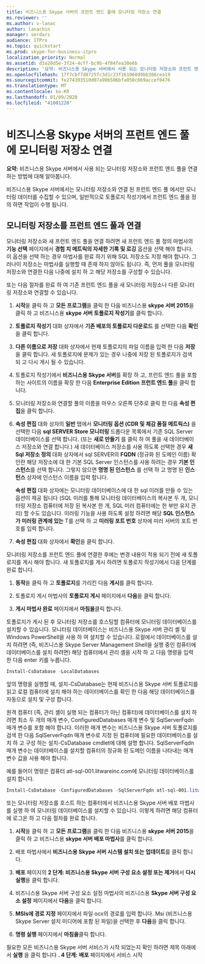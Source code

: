 ```yaml
---
title: 비즈니스용 Skype 서버의 프런트 엔드 풀에 모니터링 저장소 연결
ms.reviewer: ''
ms.author: v-lanac
author: lanachin
manager: serdars
audience: ITPro
ms.topic: quickstart
ms.prod: skype-for-business-itpro
localization_priority: Normal
ms.assetid: d3a20d5e-3f24-4cff-bc9b-4f84fea30e6b
description: '요약: 비즈니스용 Skype 서버에서 사용 되는 모니터링 저장소와 프런트 엔드 풀을 연결 하는 방법에 대해 알아봅니다.'
ms.openlocfilehash: 17f7cbf7d8725fc3d1c23f161060d9bb386cea19
ms.sourcegitcommit: fe274303510d07a90b506bfa050c669accef0476
ms.translationtype: MT
ms.contentlocale: ko-KR
ms.lasthandoff: 01/09/2020
ms.locfileid: "41001228"
---
```

# <a name="associate-a-monitoring-store-with-a-front-end-pool-in-skype-for-business-server"></a>비즈니스용 Skype 서버의 프런트 엔드 풀에 모니터링 저장소 연결 
**요약:** 비즈니스용 Skype 서버에서 사용 되는 모니터링 저장소와 프런트 엔드 풀을 연결 하는 방법에 대해 알아봅니다.
  
비즈니스용 Skype 서버에서는 모니터링 저장소와 연결 된 프런트 엔드 풀 에서만 모니터링 데이터를 수집할 수 있으며, 일반적으로 토폴로지 작성기에서 프런트 엔드 풀을 정의 하면 작업이 수행 됩니다.
  
## <a name="associate-a-monitoring-store-with-a-front-end-pool"></a>모니터링 저장소를 프런트 엔드 풀과 연결

 모니터링 저장소와 새 프런트 엔드 풀을 연결 하려면 새 프런트 엔드 풀 정의 마법사의 **기능 선택** 페이지에서 **경험 치 메트릭의 자세한 기록 및 로깅** 옵션을 선택 해야 합니다. 이 옵션을 선택 하는 경우 마법사를 완료 하기 위해 SQL 저장소도 지정 해야 합니다. 그러나이 저장소는 마법사를 실행할 때 존재 하지 않아도 됩니다. 즉, 먼저 풀을 모니터링 저장소와 연결한 다음 나중에 설치 하 고 해당 저장소를 구성할 수 있습니다.
  
또는 다음 절차를 완료 하 여 기존 프런트 엔드 풀을 새 모니터링 저장소나 다른 모니터링 저장소와 연결할 수 있습니다.
  
1. **시작**을 클릭 하 고 **모든 프로그램**을 클릭 한 다음 비즈니스용 **skype 서버 2015**을 클릭 하 고 비즈니스용 **skype 서버 토폴로지 작성기**를 클릭 합니다.
    
2. **토폴로지 작성기** 대화 상자에서 **기존 배포의 토폴로지 다운로드** 를 선택한 다음 **확인**을 클릭 합니다.
    
3. **다른 이름으로 저장** 대화 상자에서 현재 토폴로지의 파일 이름을 입력 한 다음 **저장**을 클릭 합니다. 새 토폴로지에 문제가 있는 경우 나중에 저장 된 토폴로지가 검색 되 고 다시 게시 될 수 있습니다.
    
4. 토폴로지 작성기에서 **비즈니스용 Skype 서버**를 확장 하 고, 프런트 엔드 풀을 포함 하는 사이트의 이름을 확장 한 다음 **Enterprise Edition 프런트 엔드 풀**을 클릭 합니다.
    
5. 모니터링 저장소와 연결할 풀의 이름을 마우스 오른쪽 단추로 클릭 한 다음 **속성 편집**을 클릭 합니다.
    
6. **속성 편집** 대화 상자의 **일반** 탭에서 **모니터링 옵션 (CDR 및 체감 품질 메트릭스)** 을 선택한 다음 **sql SERVER Store 모니터링** 드롭다운 목록에서 기존 SQL Server 데이터베이스를 선택 합니다. (또는 **새로 만들기** 를 클릭 하 여 풀을 새 데이터베이스 저장소와 연결 합니다.) 새 데이터베이스 저장소를 사용 하도록 선택한 경우 **새 Sql 저장소 정의** 대화 상자에서 sql SERVER의 **FQDN** (정규화 된 도메인 이름) 확인란 해당 저장소에 대 한 기본 SQL Server 인스턴스를 사용 하려는 경우 **기본 인스턴스**를 선택 합니다. 그렇지 않으면 **명명 된 인스턴스** 를 선택 하 고 명명 된 **인스턴스** 상자에 인스턴스 이름을 입력 합니다.
    
    **속성 편집** 대화 상자에는 모니터링 데이터베이스에 대 한 sql 미러를 만들 수 있는 옵션이 제공 됩니다 (SQL 미러를 통해 모니터링 데이터베이스의 복사본 두 개, 모니터링 저장소 컴퓨터에 저장 된 복사본 한 개, SQL 미러 컴퓨터에는 한 부만 유지 관리) 할 수도 있습니다. 미러링 기능을 사용 하도록 설정 하려면 해당 **SQL 인스턴스가 미러링 관계에 있는** T를 선택 하 고 **미러링 포트 번호** 상자에 미러 서버의 포트 번호를 입력 합니다.
    
7. **속성 편집** 대화 상자에서 **확인**을 클릭 합니다.
    
모니터링 저장소를 프런트 엔드 풀에 연결한 후에는 변경 내용이 적용 되기 전에 새 토폴로지를 게시 해야 합니다. 새 토폴로지를 게시 하려면 토폴로지 작성기에서 다음 단계를 완료 합니다.
  
1. **동작**을 클릭 하 고 **토폴로지**를 가리킨 다음 **게시**를 클릭 합니다.
    
2. 토폴로지 게시 마법사의 **토폴로지 게시** 페이지에서 **다음**을 클릭 합니다.
    
3. **게시 마법사 완료** 페이지에서 **마침을**클릭 합니다.
    
토폴로지가 게시 된 후 모니터링 저장소를 호스팅할 컴퓨터에 모니터링 데이터베이스를 설치할 수 있습니다. 모니터링 데이터베이스는 비즈니스용 Skype 서버 관리 셸 및 Windows PowerShell을 사용 하 여 설치할 수 있습니다. 로컬에서 데이터베이스를 설치 하려면 (즉, 비즈니스용 Skype Server Management Shell을 실행 중인 컴퓨터에 데이터베이스를 설치 하려면) 해당 컴퓨터에서 관리 셸을 시작 하 고 다음 명령을 입력 한 다음 enter 키를 누릅니다.
  
```powershell
Install-CsDatabase -LocalDatabases
```

앞의 명령을 실행할 때, 설치-CsDatabase는 현재 비즈니스용 Skype 서버 토폴로지를 읽고 로컬 컴퓨터에 설치 해야 하는 데이터베이스를 확인 한 다음 해당 데이터베이스를 자동으로 설치 및 구성 합니다.
  
원격 컴퓨터 (즉, 관리 셸이 실행 되는 컴퓨터가 아닌 컴퓨터)에 데이터베이스를 설치 하려면 최소 두 개의 매개 변수, ConfiguredDatabases 매개 변수 및 SqlServerFqdn 매개 변수를 포함 해야 합니다. 이러한 매개 변수는 비즈니스용 Skype 서버 토폴로지를 검색 한 다음 SqlServerFqdn 매개 변수로 지정 된 컴퓨터에 필요한 데이터베이스를 설치 하 고 구성 하는 설치-CsDatabase cmdlet에 대해 설명 합니다. SqlServerFqdn 매개 변수는 데이터베이스를 설치할 컴퓨터의 정규화 된 도메인 이름을 나타내는 매개 변수 값을 사용 해야 합니다.
  
예를 들어이 명령은 컴퓨터 atl-sql-001.litwareinc.com에 모니터링 데이터베이스를 설치 합니다.
  
```powershell
Install-CsDatabase -ConfiguredDatabases -SqlServerFqdn atl-sql-001.litwareinc.com
```

또는 모니터링 저장소를 호스트 하는 컴퓨터에서 비즈니스용 Skype 서버 배포 마법사를 실행 하 여 모니터링 데이터베이스를 설치할 수 있습니다. 이렇게 하려면 해당 컴퓨터에 로그온 하 고 다음 절차를 완료 합니다.
  
1. **시작**을 클릭 하 고 **모든 프로그램**을 클릭 한 다음 비즈니스용 **skype 서버 2015**을 클릭 하 고 비즈니스용 **skype 서버 배포 마법사**를 클릭 합니다.
    
2. 배포 마법사에서 **비즈니스용 Skype 서버 시스템 설치 또는 업데이트**를 클릭 합니다.
    
3. **배포** 페이지의 **2 단계: 비즈니스용 Skype 서버 구성 요소 설정 또는 제거**에서 **다시 실행**을 클릭 합니다.
    
4. 비즈니스용 Skype 서버 구성 요소 설정 마법사의 비즈니스용 **Skype 서버 구성 요소 설정** 페이지에서 **다음**을 클릭 합니다.
    
5. **MSIs에 경로 지정** 페이지에서 파일 ocx의 경로를 입력 합니다. Msi (비즈니스용 Skype Server 설치 미디어에 포함 된 파일)을 선택한 후 **다음**을 클릭 합니다.
    
6. **명령 실행** 페이지에서 **마침을**클릭 합니다.
    
필요한 모든 비즈니스용 Skype 서버 서비스가 시작 되었는지 확인 하려면 제목 아래에서 **실행** 을 클릭 합니다 **. 4 단계:** **배포** 페이지에서 서비스 시작
  


